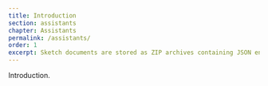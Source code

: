 ```yaml
---
title: Introduction
section: assistants
chapter: Assistants
permalink: /assistants/
order: 1
excerpt: Sketch documents are stored as ZIP archives containing JSON encoded data
---
```


Introduction.